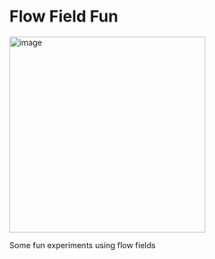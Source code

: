 # Flow Field Fun

<img width="350" alt="image" src="https://user-images.githubusercontent.com/16392483/194924963-2e9ad266-9005-433d-9d02-452ea1c288d2.png">

Some fun experiments using flow fields
